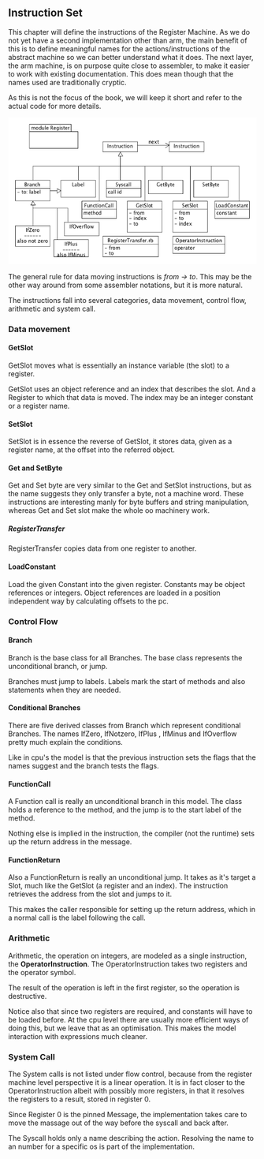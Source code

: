 ## Instruction Set

This chapter will define the instructions of the Register Machine.
As we do not yet have a second implementation other than arm, the main benefit of this
is to define meaningful names for the actions/instructions of the abstract machine so
we can better understand what it does. The next layer, the arm machine,
is on purpose quite close to assembler, to make it easier to work with existing documentation.
This does mean though that the names used are traditionally cryptic.

As this is not the focus of the book, we will keep it short and refer to the actual code for more
details.

![Instructios](../diagrams/instructions.png)

The general rule for data moving instructions is *from -> to*. This may be the other way around
from some assembler notations, but it is more natural.

The instructions fall into several categories, data movement, control flow, arithmetic and system call.

### Data movement

#### GetSlot

GetSlot moves what is essentially an instance variable (the slot) to a register.

GetSlot uses an object reference and an index that describes the slot. And a Register to which that
data is moved. The index may be an integer constant or a register name.

#### SetSlot

SetSlot is in essence the reverse of GetSlot, it stores data, given as a register name,
at the offset into the referred object.

#### Get and SetByte

Get and Set byte are very similar to the Get and SetSlot instructions, but as the name suggests
they only transfer a byte, not a machine word. These instructions are interesting manly for
byte buffers and string manipulation, whereas Get and Set slot make the whole oo machinery work.

##### RegisterTransfer

RegisterTransfer copies data from one register to another.

#### LoadConstant

Load the given Constant into the given register. Constants may be object references or integers.
Object references are loaded in a position independent way by calculating offsets to the pc.

### Control Flow

#### Branch

Branch is the base class for all Branches. The base class represents the unconditional branch, or
jump.

Branches must jump to labels. Labels mark the start of methods and also statements when they are
needed.

#### Conditional Branches

There are five derived classes from Branch which represent conditional Branches. The names IfZero,
IfNotzero, IfPlus , IfMinus and IfOverflow pretty much explain the conditions.

Like in cpu's the model is that the previous instruction sets the flags that the names suggest and
the branch tests the flags.

#### FunctionCall

A Function call is really an unconditional branch in this model. The class holds a reference to the
method, and the jump is to the start label of the method.

Nothing else is implied in the instruction, the compiler (not the runtime) sets up the return
address in the message.

#### FunctionReturn

Also a FunctionReturn is really an unconditional jump. It takes as it's target a Slot, much like the
GetSlot (a register and an index). The instruction retrieves the address from the slot and jumps to
it.

This makes the caller responsible for setting up the return address, which in a normal call is the
label following the call.

### Arithmetic

Arithmetic, the operation on integers, are modeled as a single instruction, the
**OperatorInstruction**. The OperatorInstruction takes two registers and the operator symbol.

The result of the operation is left in the first register, so the operation is destructive.

Notice also that since two registers are required, and constants will have to be loaded before.
At the cpu level there are usually more efficient ways of doing this, but we leave that as an
optimisation. This makes the model interaction with expressions much cleaner.

### System Call

The System calls is not listed under flow control, because from the register machine level
perspective it is a linear operation. It is in fact closer to the OperatorInstruction albeit
with possibly more registers, in that it resolves the registers to a result, stored in register 0.

Since Register 0 is the pinned Message, the implementation takes care to move the massage out of
the way before the syscall and back after.

The Syscall holds only a name describing the action. Resolving the name to an number for a specific
os is part of the implementation.

